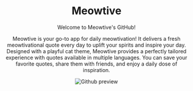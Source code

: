 <div align="center">
  <h1 align="center">Meowtive</h1>
  
  

Welcome to Meowtive's GitHub!

Meowtive is your go-to app for daily meowtivation! It delivers a fresh meowtivational quote every day to uplift your spirits and inspire your day. Designed with a playful cat theme, Meowtive provides a perfectly tailored experience with quotes available in multiple languages. You can save your favorite quotes, share them with friends, and enjoy a daily dose of inspiration.

![Github preview](https://github.com/user-attachments/assets/547d3611-a864-42ff-94ab-d88066598787)

</div>
